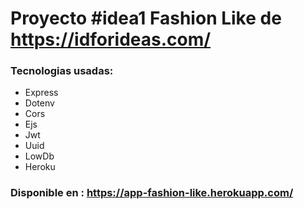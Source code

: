 # Proyecto #idea1 Fashion Like de https://idforideas.com/

### Tecnologias usadas:

* Express
* Dotenv
* Cors
* Ejs
* Jwt
* Uuid
* LowDb
* Heroku

### Disponible en : https://app-fashion-like.herokuapp.com/
